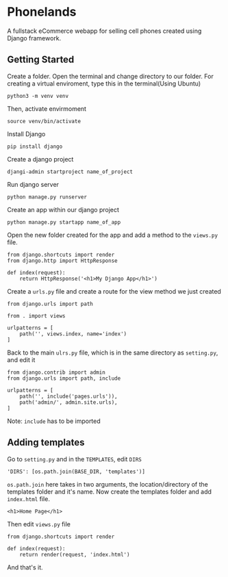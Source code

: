 # Phonelands

A fullstack eCommerce webapp for selling cell phones created using Django framework.

## Getting Started

Create a folder. Open the terminal and change directory to our folder.
For creating a virtual enviroment, type this in the terminal(Using Ubuntu)

```
python3 -m venv venv
```

Then, activate envirmoment

```
source venv/bin/activate
```

Install Django

```
pip install django
```

Create a django project

```
djangi-admin startproject name_of_project
```

Run django server

```
python manage.py runserver
```

Create an app within our django project

```
python manage.py startapp name_of_app
```

Open the new folder created for the app and add a method to the `views.py` file.

```
from django.shortcuts import render
from django.http import HttpResponse

def index(request):
	return HttpResponse('<h1>My Django App</h1>')
```

Create a `urls.py` file and create a route for the view method we just created

```
from django.urls import path

from . import views

urlpatterns = [
	path('', views.index, name='index')
]
```

Back to the main `ulrs.py` file, which is in the same directory as `setting.py`, and edit it

```
from django.contrib import admin
from django.urls import path, include

urlpatterns = [
	path('', include('pages.urls')),
    path('admin/', admin.site.urls),
]
```

Note: `include` has to be imported

## Adding templates

Go to `setting.py` and in the `TEMPLATES`, edit `DIRS`

```
'DIRS': [os.path.join(BASE_DIR, 'templates')]
```

`os.path.join` here takes in two arguments, the location/directory of the templates folder and it's name.
Now create the templates folder and add `index.html` file.

```
<h1>Home Page</h1>
```

Then edit `views.py` file

```
from django.shortcuts import render

def index(request):
	return render(request, 'index.html')
```

And that's it.
